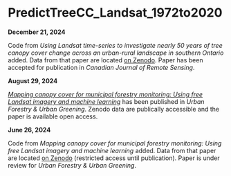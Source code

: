 # PredictTreeCC_Landsat_1972to2020

**December 21, 2024**

Code from _Using Landsat time-series to investigate nearly 50 years of tree canopy cover change across an urban-rural landscape in southern Ontario_ added. Data from that paper are located [on Zenodo](https://zenodo.org/records/13983909). Paper has been accepted for publication in _Canadian Journal of Remote Sensing_. 

**August 29, 2024**

[_Mapping canopy cover for municipal forestry monitoring: Using free Landsat imagery and machine learning_](https://www.sciencedirect.com/science/article/pii/S1618866724002887?via%3Dihub) has been published in _Urban Forestry & Urban Greening_. Zenodo data are publically accessible and the paper is available open access.

**June 26, 2024**

Code from _Mapping canopy cover for municipal forestry monitoring: Using free Landsat imagery and machine learning_ added. Data from that paper are located [on Zenodo](https://zenodo.org/records/12549244) (restricted access until publication). Paper is under review for _Urban Forestry & Urban Greening_. 

